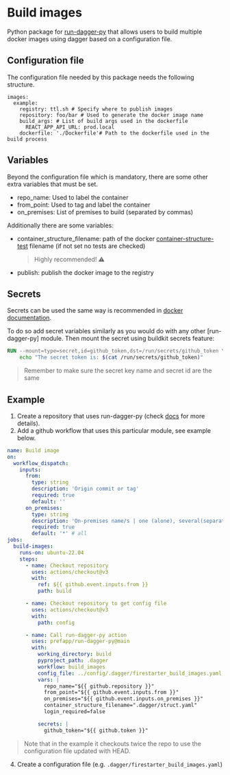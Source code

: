 # Build images

Python package for [run-dagger-py](https://github.com/prefapp/run-dagger-py) that allows users to build multiple docker images using dagger based on a configuration file.

## Configuration file

The configuration file needed by this package needs the following structure.
```
images:
  example:
    registry: ttl.sh # Specify where to publish images
    repository: foo/bar # Used to generate the docker image name
    build_args: # List of build args used in the dockerfile
      REACT_APP_API_URL: prod.local
    dockerfile: './Dockerfile'# Path to the dockerfile used in the build process
```

## Variables

Beyond the configuration file which is mandatory, there are some other extra variables that must be set.

* repo_name: Used to label the container
* from_point: Used to tag and label the container
* on_premises: List of premises to build (separated by commas)

Additionally there are some variables:

* container_structure_filename: path of the docker [container-structure-test](https://github.com/GoogleContainerTools/container-structure-test) filename (if not set no tests are checked)
    
    > Highly recommended! ⚠️
* publish: publish the docker image to the registry


## Secrets

Secrets can be used the same way is recommended in [docker documentation](https://docs.docker.com/build/ci/github-actions/secrets/).

To do so add secret variables similarly as you would do with any other [run-dagger-py] module. Then mount the secret using buildkit secrets feature:

```Dockerfile
RUN --mount=type=secret,id=github_token,dst=/run/secrets/github_token \
    echo "The secret token is: $(cat /run/secrets/github_token)"
```

> Remember to make sure the secret key name and secret id are the same

## Example

1. Create a repository that uses run-dagger-py (check [docs](https://github.com/prefapp/run-dagger-py/blob/main/docs/index.md) for more details).
2. Add a github workflow that uses this particular module, see example below.
  ```yaml
  name: Build image
  on:
    workflow_dispatch:
      inputs:
        from:
          type: string
          description: 'Origin commit or tag'
          required: true
          default: ''
        on_premises:
          type: string
          description: 'On-premises name/s | one (alone), several(separated by commas) or all (*)'
          required: true
          default: '*' # all
  jobs:
    build-images:
      runs-on: ubuntu-22.04
      steps:
        - name: Checkout repository
          uses: actions/checkout@v3
          with:
            ref: ${{ github.event.inputs.from }}
            path: build

        - name: Checkout repository to get config file
          uses: actions/checkout@v3
          with:
            path: config

        - name: Call run-dagger-py action
          uses: prefapp/run-dagger-py@main
          with:
            working_directory: build
            pyproject_path: .dagger
            workflow: build_images
            config_file: ../config/.dagger/firestarter_build_images.yaml
            vars: |
              repo_name="${{ github.repository }}"
              from_point="${{ github.event.inputs.from }}"
              on_premises="${{ github.event.inputs.on_premises }}"
              container_structure_filename=".dagger/struct.yaml"
              login_required=false

            secrets: |
              github_token="${{ github.token }}"
  ```
  > Note that in the example it checkouts twice the repo to use the configuration file updated with HEAD.
4. Create a configuration file (e.g. `.dagger/firestarter_build_images.yaml`)

